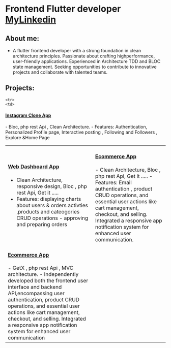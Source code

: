 # Frontend Flutter developer  [   MyLinkedin](https://www.linkedin.com/in/ahmed-mohamed-ali-6aa3492b5/)

## About me:
- A flutter frontend developer with a strong foundation in clean architecture principles. Passionate about crafting highperformance, user-friendly applications. Experienced in Architecture TDD and BLOC state management. Seeking opportunities to
contribute to innovative projects and collaborate with talented teams. 
	
## Projects:

<table>
  <tr>
    <td>
<h4><a href="https://github.com/ahmiidmoali/web_dashboard">Web Dashboard App</a></h4>
	    
- Clean Architecture, responsive design, Bloc , php rest Api, Get it .....
- Features: displaying charts about users & orders activties ,products and cateogories CRUD operations - approving and preparing
orders
    </td>
     <td>
<h4><a href="https://github.com/ahmiidmoali/ecommerce_app">Ecommerce App</a></h4>
- Clean Architecture, Bloc , php rest Api, Get it .....
- Features: Email authentication , product CRUD operations, and essential user actions like cart management, checkout, and selling.
Integrated a responsive app notification system for enhanced user communication.
    </td>
  </tr>

    <tr>
    <td>
<h4><a href="https://github.com/ahmiidmoali/instagram_clone">Instagram Clone App</a></h4>
- Bloc, php rest Api , Clean Architecture. 
- Features: Authentication, Personalized Profile page, Interactive posting , Following and Followers , Explore &Home Page
    </td>
     <td>
<h4><a href="https://github.com/ahmiidmoali/Ecommerce-App-">Ecommerce App</a></h4>
- GetX , php rest Api , MVC architecture.
- Independently developed both the frontend user interface and backend API,encompassing user authentication, product
CRUD operations, and essential user actions like cart management, checkout, and selling. Integrated a responsive app notification
system for enhanced user communication
    </td>
  </tr>
  </table>



